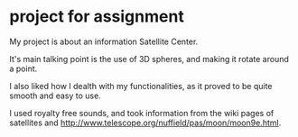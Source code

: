 # project for assignment

My project is about an information Satellite Center.

It's main talking point is the use of 3D spheres, and making it rotate around a point.

I also liked how I dealth with my functionalities, as it proved to be quite smooth and easy to use.


I used royalty free sounds, and took information from the wiki pages of satellites and http://www.telescope.org/nuffield/pas/moon/moon9e.html.
 
